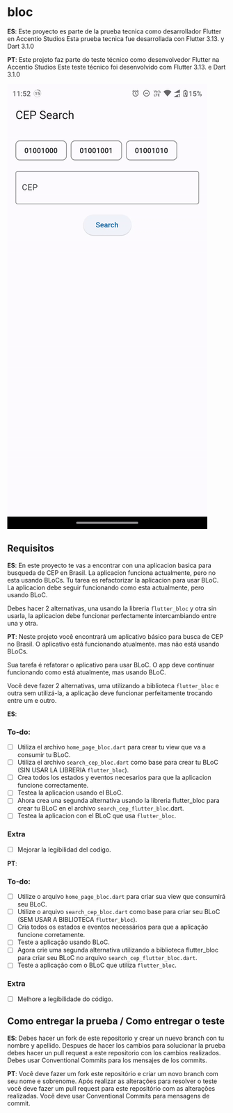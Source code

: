 # bloc

**ES**:
Este proyecto es parte de la prueba tecnica como desarrollador Flutter en Accentio Studios
Esta prueba tecnica fue desarrollada con Flutter 3.13. y Dart 3.1.0

**PT**:
Este projeto faz parte do teste técnico como desenvolvedor Flutter na Accentio Studios
Este teste técnico foi desenvolvido com Flutter 3.13. e Dart 3.1.0

![Screen](assets/cep_gif.gif)

## Requisitos
**ES**:
En este proyecto te vas a encontrar con una aplicacion basica para busqueda de CEP en Brasil. La aplicacion funciona actualmente,
pero no esta usando BLoCs.
Tu tarea es refactorizar la aplicacion para usar BLoC. La aplicacion debe seguir funcionando como esta actualmente, pero usando BLoC.

Debes hacer 2 alternativas, una usando la libreria ```flutter_bloc``` y otra sin usarla, la aplicacion debe funcionar perfectamente
intercambiando entre una y otra.

**PT**:
Neste projeto você encontrará um aplicativo básico para busca de CEP no Brasil. O aplicativo está funcionando atualmente.
mas não está usando BLoCs.

Sua tarefa é refatorar o aplicativo para usar BLoC. O app deve continuar funcionando como está atualmente, mas usando BLoC.

Você deve fazer 2 alternativas, uma utilizando a biblioteca ```flutter_bloc``` e outra sem utilizá-la, a aplicação deve funcionar perfeitamente
trocando entre um e outro.

**ES**:
### To-do:
- [ ] Utiliza el archivo ```home_page_bloc.dart``` para crear tu view que va a consumir tu BLoC.
- [ ] Utiliza el archivo ```search_cep_bloc.dart``` como base para crear tu BLoC (SIN USAR LA LIBRERIA ```flutter_bloc```).
- [ ] Crea todos los estados y eventos necesarios para que la aplicacion funcione correctamente.
- [ ] Testea la aplicacion usando el BLoC.
- [ ] Ahora crea una segunda alternativa usando la libreria flutter_bloc para crear tu BLoC en el archivo ```search_cep_flutter_bloc```.dart.
- [ ] Testea la aplicacion con el BLoC que usa ```flutter_bloc```.

### Extra
- [ ] Mejorar la legibilidad del codigo.

**PT**:
### To-do:
- [ ] Utilize o arquivo ```home_page_bloc.dart``` para criar sua view que consumirá seu BLoC.
- [ ] Utilize o arquivo ```search_cep_bloc.dart``` como base para criar seu BLoC (SEM USAR A BIBLIOTECA ```flutter_bloc```).
- [ ] Cria todos os estados e eventos necessários para que a aplicação funcione corretamente.
- [ ] Teste a aplicação usando BLoC.
- [ ] Agora crie uma segunda alternativa utilizando a biblioteca flutter_bloc para criar seu BLoC no arquivo ```search_cep_flutter_bloc.dart```.
- [ ] Teste a aplicação com o BLoC que utiliza ```flutter_bloc```.

### Extra
- [ ] Melhore a legibilidade do código.

## Como entregar la prueba / Como entregar o teste
**ES**:
Debes hacer un fork de este repositorio y crear un nuevo branch con tu nombre y apellido. Despues de hacer los cambios para solucionar la prueba debes hacer un pull request a este repositorio con los cambios realizados. Debes usar Conventional Commits para los mensajes de los commits.

**PT**:
Você deve fazer um fork este repositório e criar um novo branch com seu nome e sobrenome. Após realizar as alterações para resolver o teste você deve fazer um pull request para este repositório com as alterações realizadas. Você deve usar Conventional Commits para mensagens de commit.
